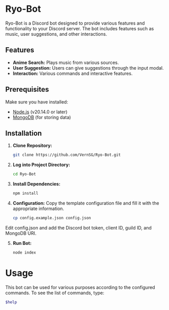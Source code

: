 # Ryo-Bot

Ryo-Bot is a Discord bot designed to provide various features and functionality to your Discord server. The bot includes features such as music, user suggestions, and other interactions.

## Features

- **Anime Search:** Plays music from various sources.
- **User Suggestion:** Users can give suggestions through the input modal.
- **Interaction:** Various commands and interactive features.

## Prerequisites

Make sure you have installed:

- [Node.js](https://nodejs.org/) (v20.14.0 or later)
- [MongoDB](https://www.mongodb.com/try/download/community) (for storing data)

## Installation

1. **Clone Repository:**

   ```bash
   git clone https://github.com/VernSG/Ryo-Bot.git

2. **Log into Project Directory:**

   ```bash
   cd Ryo-Bot

3. **Install Dependencies:**
   ```bash
   npm install

4. **Configuration:**
   Copy the template configuration file and fill it with the appropriate information.
   ```bash
   cp config.example.json config.json

Edit config.json and add the Discord bot token, client ID, guild ID, and MongoDB URI.

5. **Run Bot:**
   ```bash
   node index


# Usage

This bot can be used for various purposes according to the configured commands. To see the list of commands, type:
```bash
$help



